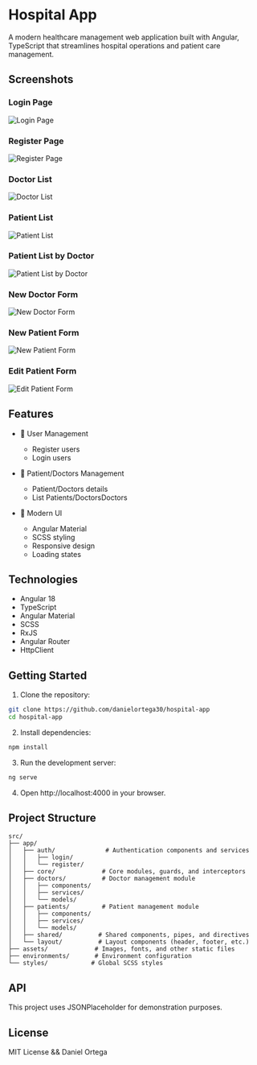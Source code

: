 # Hospital App

A modern healthcare management web application built with Angular, TypeScript that streamlines hospital operations and patient care management.

## Screenshots

### Login Page

![Login Page](/screenshots/1-login.png)

### Register Page

![Register Page](/screenshots/2-register.png)

### Doctor List

![Doctor List](/screenshots/3-doctor-list.png)

### Patient List

![Patient List](/screenshots/4-patient-list.png)

### Patient List by Doctor

![Patient List by Doctor](/screenshots/5-patient-list-by-doctor.png)

### New Doctor Form

![New Doctor Form](/screenshots/6-form-new-doctor.png)

### New Patient Form

![New Patient Form](/screenshots/7-form-new-patient.png)

### Edit Patient Form

![Edit Patient Form](/screenshots/8-form-editin-patient.png)

## Features

- 👥 User Management

  - Register users
  - Login users

- 🏥 Patient/Doctors Management

  - Patient/Doctors details
  - List Patients/DoctorsDoctors

- 🎨 Modern UI
  - Angular Material
  - SCSS styling
  - Responsive design
  - Loading states

## Technologies

- Angular 18
- TypeScript
- Angular Material
- SCSS
- RxJS
- Angular Router
- HttpClient

## Getting Started

1. Clone the repository:

```bash
git clone https://github.com/danielortega30/hospital-app
cd hospital-app
```

2. Install dependencies:

```bash
npm install
```

3. Run the development server:

```bash
ng serve
```

4. Open http://localhost:4000 in your browser.

## Project Structure

```plaintext
src/
├── app/
│   ├── auth/              # Authentication components and services
│   │   ├── login/
│   │   └── register/
│   ├── core/             # Core modules, guards, and interceptors
│   ├── doctors/          # Doctor management module
│   │   ├── components/
│   │   ├── services/
│   │   └── models/
│   ├── patients/         # Patient management module
│   │   ├── components/
│   │   ├── services/
│   │   └── models/
│   ├── shared/          # Shared components, pipes, and directives
│   └── layout/          # Layout components (header, footer, etc.)
├── assets/             # Images, fonts, and other static files
├── environments/       # Environment configuration
└── styles/            # Global SCSS styles
```

## API

This project uses JSONPlaceholder for demonstration purposes.

## License

MIT License && Daniel Ortega
